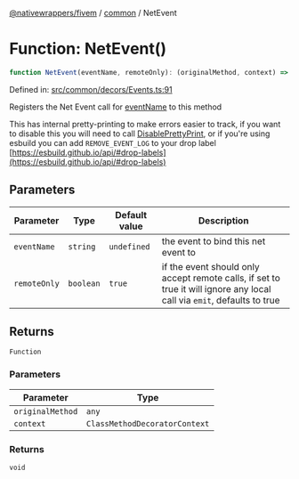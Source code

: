 [@nativewrappers/fivem](../../README.md) / [common](../README.md) / NetEvent

# Function: NetEvent()

```ts
function NetEvent(eventName, remoteOnly): (originalMethod, context) => void
```

Defined in: [src/common/decors/Events.ts:91](https://github.com/nativewrappers/nativewrappers/blob/bf1d263f0188667cde482dc5657983cf3674a640/src/common/decors/Events.ts#L91)

Registers the Net Event call for [eventName](NetEvent.md#eventname) to this method

This has internal pretty-printing to make errors easier to track, if
you want to disable this you will need to call [DisablePrettyPrint](DisablePrettyPrint.md), or if you're
using esbuild you can add `REMOVE_EVENT_LOG` to your drop label [https://esbuild.github.io/api/#drop-labels](https://esbuild.github.io/api/#drop-labels)

## Parameters

| Parameter | Type | Default value | Description |
| ------ | ------ | ------ | ------ |
| `eventName` | `string` | `undefined` | the event to bind this net event to |
| `remoteOnly` | `boolean` | `true` | if the event should only accept remote calls, if set to true it will ignore any local call via `emit`, defaults to true |

## Returns

`Function`

### Parameters

| Parameter | Type |
| ------ | ------ |
| `originalMethod` | `any` |
| `context` | `ClassMethodDecoratorContext` |

### Returns

`void`
